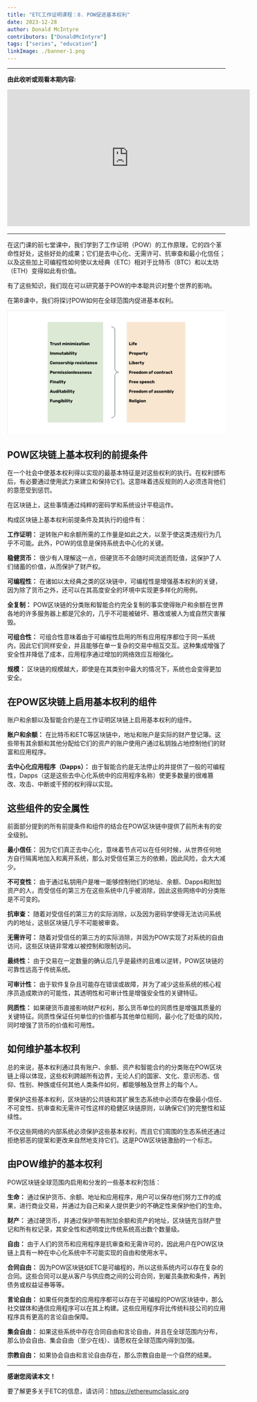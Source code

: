 ```yaml
---
title: "ETC工作证明课程：8. POW促进基本权利"
date: 2023-12-28
author: Donald McIntyre
contributors: ["DonaldMcIntyre"]
tags: ["series", "education"]
linkImage: ./banner-1.png
---
```


---
**由此收听或观看本期内容:**

<iframe width="560" height="315" src="https://www.youtube.com/embed/-PihVFWCAvk?si=0S17Idezb6LNQzxv" title="YouTube video player" frameborder="0" allow="accelerometer; autoplay; clipboard-write; encrypted-media; gyroscope; picture-in-picture; web-share" allowfullscreen></iframe>

---

在这门课的前七堂课中，我们学到了工作证明（POW）的工作原理，它的四个革命性好处，这些好处的成果；它们是去中心化、无需许可、抗审查和最小化信任；以及这些加上可编程性如何使以太经典（ETC）相对于比特币（BTC）和以太坊（ETH）变得如此有价值。

有了这些知识，我们现在可以研究基于POW的中本聪共识对整个世界的影响。

在第8课中，我们将探讨POW如何在全球范围内促进基本权利。

![](1.png)

## POW区块链上基本权利的前提条件

在一个社会中使基本权利得以实现的最基本特征是对这些权利的执行。在权利颁布后，有必要通过使用武力来建立和保持它们。这意味着违反规则的人必须违背他们的意愿受到惩罚。

在区块链上，这些事情通过纯粹的密码学和系统设计平稳运作。

构成区块链上基本权利前提条件及其执行的组件有：

**工作证明：** 逆转账户和余额所需的工作量是如此之大，以至于使这类违规行为几乎不可能。此外，POW的信息是保持系统去中心化的关键。

**稳健货币：** 很少有人理解这一点，但硬货币不会随时间流逝而贬值，这保护了人们储蓄的价值，从而保护了财产权。

**可编程性：** 在诸如以太经典之类的区块链中，可编程性是增强基本权利的关键，因为除了货币之外，还可以在其高度安全的环境中实现更多样化的用例。

**全复制：** POW区块链的分类账和智能合约完全复制的事实使得账户和余额在世界各地的许多服务器上都是冗余的，几乎不可能被破坏、篡改或被人为或自然灾害摧毁。

**可组合性：** 可组合性意味着由于可编程性启用的所有应用程序都位于同一系统内，因此它们同样安全，并且能够在单一复杂的交易中相互交互。这种集成增强了安全性并降低了成本，应用程序通过增加的网络效应互相强化。

**规模：** 区块链的规模越大，即使是在其类别中最大的情况下，系统也会变得更加安全。

## 在POW区块链上启用基本权利的组件

账户和余额以及智能合约是在工作证明区块链上启用基本权利的组件。

**账户和余额：** 在比特币和ETC等区块链中，地址和账户是实际的财产登记簿。这些带有其余额和其他分配给它们的资产的账户使用户通过私钥独占地控制他们的财富和应用程序。

**去中心化应用程序（Dapps）：** 由于智能合约是无法停止的并提供了一般的可编程性，Dapps（这是这些去中心化系统中的应用程序名称）使更多数量的很难篡改、攻击、中断或干预的权利得以实现。

## 这些组件的安全属性

前面部分提到的所有前提条件和组件的结合在POW区块链中提供了前所未有的安全级别。

**最小信任：** 因为它们真正去中心化，意味着节点可以在任何时候，从世界任何地方自行隔离地加入和离开系统，那么对受信任第三方的依赖，因此风险，会大大减少。

**不可变性：** 由于通过私钥用户是唯一能够控制他们的地址、余额、Dapps和附加资产的人，而受信任的第三方在这些系统中几乎被消除，因此这些网络中的分类账是不可变的。

**抗审查：** 随着对受信任的第三方的实际消除，以及因为密码学使得无法访问系统内的地址，这些区块链几乎不可能被审查。

**无需许可：** 随着对受信任的第三方的实际消除，并因为POW实现了对系统的自由访问，这些区块链非常难以被控制和限制访问。

**最终性：** 由于交易在一定数量的确认后几乎是最终的且难以逆转，POW区块链的可靠性远高于传统系统。

**可审计性：** 由于软件复杂且可能存在错误或故障，并为了减少这些系统的核心程序员造成欺诈的可能性，其透明性和可审计性是增强安全性的关键特征。

**同质性：** 如果硬货币直接影响财产权利，那么货币单位的同质性是增强其质量的关键特征。同质性保证任何单位的价值都与其他单位相同，最小化了贬值的风险，同时增强了货币的价值和可用性。

## 如何维护基本权利

总的来说，基本权利通过具有账户、余额、资产和智能合约的分类账在POW区块链上得以体现，这些权利跨越所有边界，无论人们的国家、文化、意识形态、信仰、性别、种族或任何其他人类条件如何，都能够触及世界上的每个人。

要保护这些基本权利，区块链的公共链和其扩展生态系统中必须存在像最小信任、不可变性、抗审查和无需许可性这样的稳健区块链原则，以确保它们的完整性和延续性。

不仅这些网络的内部系统必须保护这些基本权利，而且它们周围的生态系统还通过拒绝邪恶的提案和更改来自然地支持它们。这是POW区块链激励的一个标志。

## 由POW维护的基本权利

POW区块链全球范围内启用和分发的一些基本权利包括：

**生命：** 通过保护货币、余额、地址和应用程序，用户可以保存他们努力工作的成果，进行商业交易，并通过为自己和亲人提供更少的不确定性来保护他们的生命。

**财产：** 通过硬货币，并通过保护带有附加余额和资产的地址，区块链充当财产登记和所有权记录，其安全性和透明度比传统系统高出数个数量级。

**自由：** 由于人们的货币和应用程序是抗审查和无需许可的，因此用户在POW区块链上具有一种在中心化系统中不可能实现的自由和使用水平。

**合同自由：** 因为POW区块链如ETC是可编程的，所以这些系统内可以存在复杂的合同。这些合同可以是从客户与供应商之间的公司合同，到雇员条款和条件，再到债务或权益证券等等。

**言论自由：** 如果任何类型的应用程序都可以存在于可编程的POW区块链中，那么社交媒体和通信应用程序可以在其上构建。这些应用程序将比传统科技公司的应用程序具有更高的言论自由保障。

**集会自由：** 如果这些系统中存在合同自由和言论自由，并且在全球范围内分布，那么协会自由、集会自由（至少在线）、请愿权在全球范围内得到加强。

**宗教自由：** 如果协会自由和言论自由存在，那么宗教自由是一个自然的结果。

---

**感谢您阅读本文！**

要了解更多关于ETC的信息，请访问：https://ethereumclassic.org
